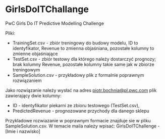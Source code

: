 # GirlsDoITChallange

PwC Girls Do IT Predictive Modelling Challenge

Pliki:
- TrainingSet.csv - zbiór treningowy do budowy modelu, ID to identyfikator, Revenue to zmienna objaśniana, pozostałe kolumny to zmienne objaśniające
- TestSet.csv - zbiór testowy dla którego należy dostarczyć prognozy; brak kolumny Revenue, pozostałe kolumny takie same jak w zbiorze treningowym
- SampleSolution.csv - przykładowy plik z formalnie poprawnym rozwiązaniem


Jako rozwiązanie należy wysłać na adres piotr.bochnia@pl.pwc.com plik zawierający dwie kolumny:
 - ID - identyfikator piekarni ze zbioru testowego (TestSet.csv),
 - PredictedRevenue - prognozowane przychody dla danego sklepu

Przykladowe rozwiazanie w poprawnym formacie znajduje sie w pliku SampleSolution.csv. W temacie maila należy wpisać: GirlsDoITChallenge - [Imie i nazwisko]

